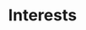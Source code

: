 ---
title: Interests
type: landing

sections:
  - block: features
    content:
      title: My Interests
      subtitle: I am interested in...
    # text: 
      items:
        - name: 
          # description: 90%
          icon: fa fa-car
          icon_pack: fas
        - name: Machine Learning
          # description: 100%
          icon: robot
          icon_pack: fas
        - name: Computer Vision
          # description: 10%
          icon: eye
          icon_pack: fas
        - name: Development
          # description: 10%
          icon: code
          icon_pack: fas
        - name: Data Science
          # description: 10%
          icon: magnifying-glass-chart
          icon_pack: fas
        - name: Natural Language Processing
          # description: 10%
          icon: language
          icon_pack: fas

  - block: slider
    content:
      slides:
      - title: 앞으로의 계획 및 목표
        content: My goal is...
        align: center
        background:
          image:
            filename: goal.jpg
            filters:
              brightness: 0.7
          position: right
          color: '#666'
      - title: 심화 학습 및 프로젝트 진행
        content: pyTorch와 같은 프레임워크를 공부하여 기술 스택을 강화하고 관련 프로젝트를 진행할 예정입니다.
        align: left
        background:
          image:
            filename: study.jpg
            filters:
              brightness: 0.7
          position: center
          color: '#555'
      - title: 인공지능 연구자이자 개발자로
        content: 연구를 통해 학문적 성취를 이루고, 이를 바탕으로 ai 연구 및 개발자로 성장하고자 합니다.
        align: right
        background:
          image:
            filename: mygoal.jpg
            filters:
              brightness: 0.5
          position: center
          color: '#333'

    design:
      # Slide height is automatic unless you force a specific height (e.g. '400px')
      slide_height: ''
      is_fullscreen: true
      # Automatically transition through slides?
      loop: false
      # Duration of transition between slides (in ms)
      interval: 2000
---